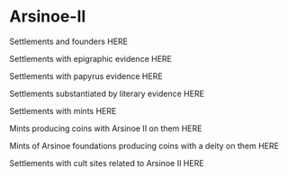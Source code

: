 Arsinoe-II
==========

[settlements and founders]: http://rdf.greggkellogg.net/sparql?format=html&query=select+%3Fname+%3Ffounder%0D%0Afrom+%3Chttps%3A%2F%2Fraw.githubusercontent.com%2Fedakin%2FArsinoe-II%2Fmaster%2FArsinoe-foundations.geojson%3E%0D%0Awhere+%7B+%3Fname+%3Chttp%3A%2F%2Fexample.org%2FisDefinedBy%3E+%3Ftmp+.%0D%0A%3Ftmp+%3Chttp%3A%2F%2Fpurl.org%2Fdc%2Fterms%2Fcreator%3E+%3Ffounder+.%0D%0A%7D&url=

Settlements and founders HERE

Settlements with epigraphic evidence HERE

Settlements with papyrus evidence HERE

Settlements substantiated by literary evidence HERE

Settlements with mints HERE

Mints producing coins with Arsinoe II on them HERE

Mints of Arsinoe foundations producing coins with a deity on them HERE

Settlements with cult sites related to Arsinoe II HERE





